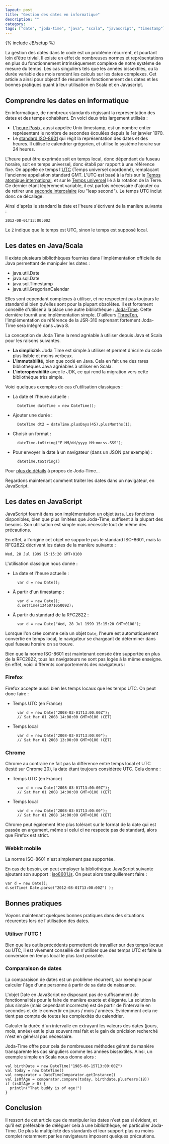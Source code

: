 ```yaml
---
layout: post
title: "Gestion des dates en informatique"
description: ""
category: 
tags: ["date", "joda-time", "java", "scala", "javascript", "timestamp"]
---
```

{% include JB/setup %}

La gestion des dates dans le code est un problème récurrent, et pourtant loin
 d'être trivial. Il existe en effet de nombreuses normes et représentations en
 plus du fonctionnement intrinsèquement complexe de notre système de mesure du
 temps. Les cas singuliers tels que les années bissextiles, ou la durée variable
 des mois rendent les calculs sur les dates complexes. Cet article a ainsi pour
 objectif de résumer le fonctionnement des dates et les bonnes pratiques quant à
 leur utilisation en Scala et en Javascript.

## Comprendre les dates en informatique

En informatique, de nombreux standards régissant la représentation des dates et 
des temps cohabitent. En voici deux très largement utilisés :

* L'[heure Posix][timestamp], aussi appelée Unix timestamp, est un nombre entier
 représentant le nombre de secondes écoulées depuis le 1er janvier 1970.
* Le [standard ISO-8601][standard] qui régit la représentation des dates et des 
heures. Il utilise le calendrier grégorien, et utilise le système horaire sur 24
 heures.

L'heure peut être exprimée soit en temps local, donc dépendant du fuseau 
horaire, soit en temps universel, donc établi par rapport à une référence fixe.
On appelle ce temps l'[UTC][utc] (Temps universel coordonné), remplaçant
 l'ancienne appellation standard GMT. L'UTC est basé à la fois sur le [Temps
 atomique international][TAI], et sur le [Temps universel][TU] lié à la rotation
 de la Terre. Ce dernier étant légèrement variable, il est parfois nécessaire
 d'ajouter ou de retirer une [seconde intercalaire][leap_sec] (ou "leap second").
 Le temps UTC inclut donc ce décalage.

Ainsi d'après le standard la date et l'heure s'écrivent de la manière suivante :

    2012-08-01T13:00:00Z

Le `Z` indique que le temps est UTC, sinon le temps est supposé local.

[timestamp]: http://fr.wikipedia.org/wiki/Heure_Unix
[standard]: http://fr.wikipedia.org/wiki/ISO_8601
[utc]: http://fr.wikipedia.org/wiki/Temps_universel_coordonn%C3%A9
[TAI]: http://fr.wikipedia.org/wiki/Temps_atomique_international
[TU]: http://fr.wikipedia.org/wiki/Temps_universel
[leap_sec]: http://fr.wikipedia.org/wiki/Seconde_intercalaire

## Les dates en Java/Scala

Il existe plusieurs bibliothèques fournies dans l'implémentation officielle de 
Java permettant de manipuler les dates :

* java.util.Date
* java.sql.Date
* java.sql.Timestamp
* java.util.GregorianCalendar

Elles sont cependant complexes à utiliser, et ne respectent pas toujours le 
standard si bien qu'elles sont pour la plupart obsolètes. Il est fortement 
conseillé d'utiliser à la place une autre bibliothèque : [Joda-Time][jodatime].
Cette dernière fournit une implémentation simple. D'ailleurs [ThreeTen][threeten],
 l'implémentation de référence de la JSR-310 reprenant fortement Joda-Time sera 
 intégré dans Java 8.

La conception de Joda Time la rend agréable à utiliser depuis Java et Scala pour
 les raisons suivantes.

* **La simplicité**. Joda Time est simple à utiliser et permet d'écrire du code plus
lisible et moins verbeux.
* **L'immutabilité**, bien que codé en Java. Cela en fait une des rares
 bibliothèques Java agréables à utiliser en Scala.
* **L'interopérabilité** avec le JDK, ce qui rend la migration vers cette
 bibliothèque très simple.

Voici quelques exemples de cas d'utilisation classiques :

* La date et l'heure actuelle :

        DateTime dateTime = new DateTime();

* Ajouter une durée :

        DateTime dt2 = dateTime.plusDays(45).plusMonths(1);

* Choisir un format :

        dateTime.toString("E MM/dd/yyyy HH:mm:ss.SSS");

* Pour envoyer la date à un navigateur (dans un JSON par exemple) :

        datetime.toString()

Pour [plus de détails][info_joda] à propos de Joda-Time...

[jodatime]: http://joda-time.sourceforge.net/
[info_joda]: http://www.ibm.com/developerworks/java/library/j-jodatime/index.html
[threeten]: http://sourceforge.net/apps/mediawiki/threeten/index.php?title=ThreeTen

Regardons maintenant comment traiter les dates dans un navigateur, en 
JavaScript.


## Les dates en JavaScript

JavaScript fournit dans son implémentation un objet `Date`. Les fonctions 
disponibles, bien que plus limitées que Joda-Time, suffisent à la plupart des 
besoins. Son utilisation est simple mais nécessite tout de même des précautions.

En effet, à l'origine cet objet ne supporte pas le standard ISO-8601, mais la
 RFC2822 décrivant les dates de la manière suivante :

    Wed, 28 Jul 1999 15:15:20 GMT+0100

L'utilisation classique nous donne :

* La date et l'heure actuelle :

        var d = new Date();

* À partir d'un timestamp :
    
        var d = new Date();
        d.setTime(1346071050092);

* À partir du standard de la RFC2822 :
    
        var d = new Date("Wed, 28 Jul 1999 15:15:20 GMT+0100");

Lorsque l'on crée comme cela un objet `Date`, l'heure est automatiquement
 convertie en temps local, le navigateur se chargeant de déterminer dans quel
 fuseau horaire on se trouve.

Bien que la norme ISO-8601 est maintenant censée être supportée en plus de la
 RFC2822, tous les navigateurs ne sont pas logés à la même enseigne. En
 effet, voici différents comportements des navigateurs :


### Firefox

Firefox accepte aussi bien les temps locaux que les temps UTC. On peut donc 
faire :

* Temps UTC (en France)

        var d = new Date("2008-03-01T13:00:00Z");
        // Sat Mar 01 2008 14:00:00 GMT+0100 (CET)

* Temps local
    
        var d = new Date("2008-03-01T13:00:00");
        // Sat Mar 01 2008 13:00:00 GMT+0100 (CET)

### Chrome

Chrome au contraire ne fait pas la différence entre temps local et UTC (testé 
sur Chrome 20), la date étant toujours considérée UTC. Cela donne :

* Temps UTC (en France)

        var d = new Date("2008-03-01T13:00:00Z");
        // Sat Mar 01 2008 14:00:00 GMT+0100 (CET)

* Temps local

        var d = new Date("2008-03-01T13:00:00");
        // Sat Mar 01 2008 14:00:00 GMT+0100 (CET)

Chrome peut également être plus tolérant sur le format de la date qui est passée
en argument, même si celui ci ne respecte pas de standard, alors que Firefox est 
strict.

### Webkit mobile

La norme ISO-8601 n'est simplement pas supportée.

En cas de besoin, on peut employer la bibliothèque JavaScript suivante
 ajoutant son support : [iso8601.js][iso8601_js]. On peut alors tranquillement
 faire : 

    var d = new Date();
    d.setTime( Date.parse("2012-08-01T13:00:00Z") );

[iso8601_js]: https://github.com/csnover/js-iso8601

## Bonnes pratiques

Voyons maintenant quelques bonnes pratiques dans des situations récurentes lors 
de l'utilisation des dates.

### Utiliser l'UTC !

Bien que les outils précédents permettent de travailler sur des temps locaux ou 
UTC, il est vivement conseillé de n'utiliser que des temps UTC et faire la 
conversion en temps local le plus tard possible.

### Comparaison de dates

La comparaison de dates est un problème récurrent, par exemple pour calculer 
l'âge d'une personne à partir de sa date de naissance.

L'objet Date en JavaScript ne disposant pas de suffisamment de fonctionnalités
 pour le faire de manière exacte et élégante. La solution la plus simple
 (mais cependant incorrecte) est de partir de l'intervalle en secondes et de
 le convertir en jours / mois / années. Évidemment cela ne tient pas compte de
 toutes les complexités du calendrier.

Calculer la durée d'un intervalle en extrayant les valeurs des dates
 (jours, mois, année) est le plus souvent mal fait et le gain de précision
 recherché n'est en général pas nécessaire.

Joda-Time offre pour cela de nombreuses méthodes gérant de manière
 transparente les cas singuliers comme les années bissextiles. Ainsi, un
 exemple simple en Scala nous donne alors :

    val birthDate = new DateTime("1985-06-15T13:00:00Z")
    val today = new DateTime()
    val comparator = DateTimeComparator.getInstance()
    val isOfAge = comparator.compare(today, birthdate.plusYears(18))
    if (isOfAge > 0) {
      println("That buddy is of age!")
    }

## Conclusion

Il ressort de cet article que de manipuler les dates n'est pas si évident, et
 qu'il est préférable de déléguer cela à une bibliothèque, en particulier
 Joda-Time. De plus la multiplicté des standards et leur support plus ou moins
 complet notamment par les navigateurs imposent quelques précautions.


